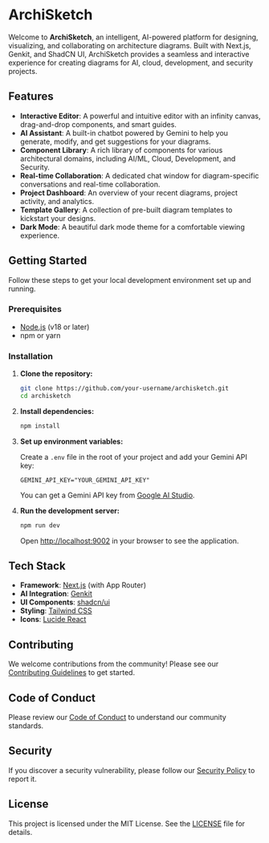 # ArchiSketch

Welcome to **ArchiSketch**, an intelligent, AI-powered platform for designing, visualizing, and collaborating on architecture diagrams. Built with Next.js, Genkit, and ShadCN UI, ArchiSketch provides a seamless and interactive experience for creating diagrams for AI, cloud, development, and security projects.

## Features

- **Interactive Editor**: A powerful and intuitive editor with an infinity canvas, drag-and-drop components, and smart guides.
- **AI Assistant**: A built-in chatbot powered by Gemini to help you generate, modify, and get suggestions for your diagrams.
- **Component Library**: A rich library of components for various architectural domains, including AI/ML, Cloud, Development, and Security.
- **Real-time Collaboration**: A dedicated chat window for diagram-specific conversations and real-time collaboration.
- **Project Dashboard**: An overview of your recent diagrams, project activity, and analytics.
- **Template Gallery**: A collection of pre-built diagram templates to kickstart your designs.
- **Dark Mode**: A beautiful dark mode theme for a comfortable viewing experience.

## Getting Started

Follow these steps to get your local development environment set up and running.

### Prerequisites

- [Node.js](https://nodejs.org/) (v18 or later)
- npm or yarn

### Installation

1.  **Clone the repository:**
    ```bash
    git clone https://github.com/your-username/archisketch.git
    cd archisketch
    ```

2.  **Install dependencies:**
    ```bash
    npm install
    ```

3.  **Set up environment variables:**

    Create a `.env` file in the root of your project and add your Gemini API key:

    ```env
    GEMINI_API_KEY="YOUR_GEMINI_API_KEY"
    ```

    You can get a Gemini API key from [Google AI Studio](https://aistudio.google.com/app/apikey).

4.  **Run the development server:**
    ```bash
    npm run dev
    ```

    Open [http://localhost:9002](http://localhost:9002) in your browser to see the application.

## Tech Stack

- **Framework**: [Next.js](https://nextjs.org/) (with App Router)
- **AI Integration**: [Genkit](https://firebase.google.com/docs/genkit)
- **UI Components**: [shadcn/ui](https://ui.shadcn.com/)
- **Styling**: [Tailwind CSS](https://tailwindcss.com/)
- **Icons**: [Lucide React](https://lucide.dev/guide/packages/lucide-react)

## Contributing

We welcome contributions from the community! Please see our [Contributing Guidelines](CONTRIBUTING.md) to get started.

## Code of Conduct

Please review our [Code of Conduct](CODE_OF_CONDUCT.md) to understand our community standards.

## Security

If you discover a security vulnerability, please follow our [Security Policy](SECURITY.md) to report it.

## License

This project is licensed under the MIT License. See the [LICENSE](LICENSE) file for details.
